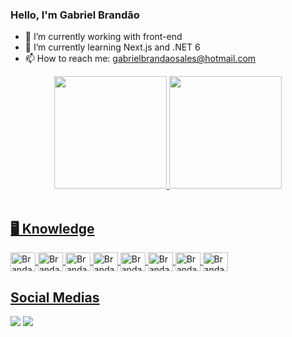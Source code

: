 ### Hello, I'm Gabriel Brandão

- 🔭 I’m currently working with front-end
- 🌱 I’m currently learning Next.js and .NET 6
- 📫 How to reach me: gabrielbrandaosales@hotmail.com

<div align="center">
  <a href="https://github.com/gabrielbrandaosales">
  <img height="180em" src="https://github-readme-stats.vercel.app/api?username=gabrielbrandaosales&show_icons=true&theme=aura&include_all_commits=true&count_private=true"/>
  <img height="180em" src="https://github-readme-stats.vercel.app/api/top-langs/?username=gabrielbrandaosales&layout=compact&langs_count=7&theme=aura"/>
</div><br>

<div style="display: inline_block">
  <h2>🖥️ Knowledge</h2>
  <img align="center" alt="Brandao-Html" height="30" width="40" src="https://cdn.jsdelivr.net/gh/devicons/devicon/icons/html5/html5-original.svg">
  <img align="center" alt="Brandao-Css" height="30" width="40" src="https://cdn.jsdelivr.net/gh/devicons/devicon/icons/css3/css3-original.svg">
  <img align="center" alt="Brandao-C" height="30" width="40" src="https://cdn.jsdelivr.net/gh/devicons/devicon/icons/c/c-original.svg">
  <img align="center" alt="Brandao-Js" height="30" width="40" src="https://cdn.jsdelivr.net/gh/devicons/devicon/icons/javascript/javascript-original.svg">
  <img align="center" alt="Brandao-Ts" height="30" width="40" src="https://cdn.jsdelivr.net/gh/devicons/devicon/icons/typescript/typescript-original.svg" />
  <img align="center" alt="Brandao-NodeJs" height="30" width="40" src="https://cdn.jsdelivr.net/gh/devicons/devicon/icons/nodejs/nodejs-original.svg">
  <img align="center" alt="Brandao-ReactJs" height="30" width="40" src="https://cdn.jsdelivr.net/gh/devicons/devicon/icons/react/react-original.svg">
  <img align="center" alt="Brandao-NextJs" src="https://cdn.jsdelivr.net/gh/devicons/devicon/icons/nextjs/nextjs-original.svg" height="30" width="40">
</div>
  
<div> 
  <h2>Social Medias</h2>
  <a href = "mailto:gabrielbrandaosales@hotmail.com"><img src="https://img.shields.io/badge/-Gmail-%23333?style=for-the-badge&logo=gmail&logoColor=white" target="_blank"></a>
  <a href="https://www.linkedin.com/in/gabrielbrandaosales" target="_blank"><img src="https://img.shields.io/badge/-LinkedIn-%230077B5?style=for-the-badge&logo=linkedin&logoColor=white" target="_blank"></a>  
</div>
